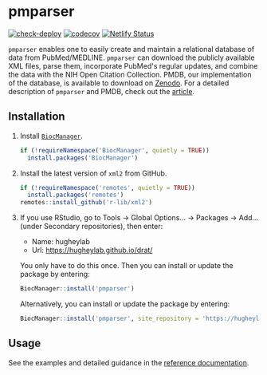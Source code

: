 # pmparser

[![check-deploy](https://github.com/hugheylab/pmparser/workflows/check-deploy/badge.svg)](https://github.com/hugheylab/pmparser/actions)
[![codecov](https://codecov.io/gh/hugheylab/pmparser/branch/master/graph/badge.svg)](https://codecov.io/gh/hugheylab/pmparser)
[![Netlify Status](https://api.netlify.com/api/v1/badges/865d8ac1-54df-47ee-ae71-f3f0226f324d/deploy-status)](https://app.netlify.com/sites/zealous-raman-c627d3/deploys)

`pmparser` enables one to easily create and maintain a relational database of data from PubMed/MEDLINE. `pmparser` can download the publicly available XML files, parse them, incorporate PubMed's regular updates, and combine the data with the NIH Open Citation Collection. PMDB, our implementation of the database, is available to download on [Zenodo](https://doi.org/10.5281/zenodo.4008109). For a detailed description of `pmparser` and PMDB, check out the [article](https://doi.org/10.7717/peerj.11071).

## Installation

1. Install [`BiocManager`](https://cran.r-project.org/package=BiocManager).

    ```r
    if (!requireNamespace('BiocManager', quietly = TRUE))
      install.packages('BiocManager')
    ```

1. Install the latest version of `xml2` from GitHub.

    ```r
    if (!requireNamespace('remotes', quietly = TRUE))
      install.packages('remotes')
    remotes::install_github('r-lib/xml2')
    ```

1. If you use RStudio, go to Tools → Global Options... → Packages → Add... (under Secondary repositories), then enter:

    - Name: hugheylab
    - Url: https://hugheylab.github.io/drat/

    You only have to do this once. Then you can install or update the package by entering:

    ```r
    BiocManager::install('pmparser')
    ```

    Alternatively, you can install or update the package by entering:

    ```r
    BiocManager::install('pmparser', site_repository = 'https://hugheylab.github.io/drat/')
    ```

## Usage

See the examples and detailed guidance in the [reference documentation](https://pmparser.hugheylab.org/reference/index.html).
